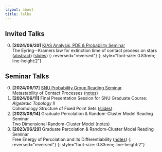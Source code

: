 ```yaml
---
layout: about
title: Talks
---
```


## Invited Talks


0. **[2024/06/20]** [KIAS Analysis, PDE & Probability Seminar](http://newton.kias.re.kr/~appseminar/)<br>
The Eyring--Kramers law for extinction time of contact process on stars ([abstract](https://www.kias.re.kr/kias/activities/seminars/view.do?seqno=PGN1720240530-0003&menuNo=404003)) ([slides](https://starrysky422.github.io/2024/06/20/eyring-kramers-for-contact-on-stars/))
{: reversed="reversed"}
{: style="font-size: 0.83rem; line-height:2"}



## Seminar Talks
0. **[2024/06/17]** [SNU Probability Group Reading Seminar](https://sites.google.com/view/snuprob/seminar/reading-seminar?authuser=0)<br>
Metastability of Contact Processes ([notes](https://starrysky422.github.io/2024/06/17/metastability-of-contact-processes/))
0. **[2024/06/11]** Final Presentation Session for SNU Graduate Course: *Algebraic Topology II*<br>
Cohomology Structure of Fixed Point Sets ([slides](https://starrysky422.github.io/2024/06/11/cohomology-structure-of-fixed-point-sets/))
0. **[2023/08/14]** Graduate Percolation & Random-Cluster Model Reading Seminar<br>
Two Dimensional Random-Cluster Model ([notes](https://starrysky422.github.io/2023/09/01/two-dimensional-random-cluster-model/))
0. **[2023/06/29]** Graduate Percolation & Random-Cluster Model Reading Seminar<br>
Free Energy of Percolation and its Differentiability ([notes](https://starrysky422.github.io/2023/08/04/free-energy-of-percolation-and-its-differentiability/))
{: reversed="reversed"}
{: style="font-size: 0.83rem; line-height:2"}